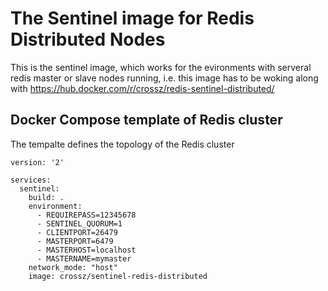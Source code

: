 # The Sentinel image for Redis Distributed Nodes

This is the sentinel image, which works for the evironments with serveral redis master or slave nodes running, i.e. this image has to be woking along with https://hub.docker.com/r/crossz/redis-sentinel-distributed/


## Docker Compose template of Redis cluster

The tempalte defines the topology of the Redis cluster

```
version: '2'

services:
  sentinel:
    build: .
    environment:
      - REQUIREPASS=12345678
      - SENTINEL_QUORUM=1
      - CLIENTPORT=26479
      - MASTERPORT=6479
      - MASTERHOST=localhost
      - MASTERNAME=mymaster
    network_mode: "host"
    image: crossz/sentinel-redis-distributed

```

